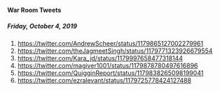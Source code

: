 **War Room Tweets**

##### Friday, October 4, 2019

 1) https://twitter.com/AndrewScheer/status/1179865127002279961
 2) https://twitter.com/theJagmeetSingh/status/1179771323926679554
 3) https://twitter.com/Kara_jd/status/1179997658477318144
 4) https://twitter.com/magiver1001/status/1179878780497616896
 5) https://twitter.com/QuigginReport/status/1179838265098199041
 6) https://twitter.com/ezralevant/status/1179725778424127488
